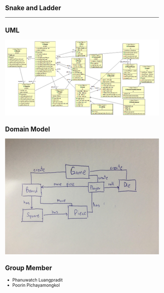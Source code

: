 ## Snake and Ladder
----------------------------
## UML
![UML diagram](https://github.com/France98/SoftSpec-snake-and-ladder/blob/master/src/lib/UML.PNG)

## Domain Model
![Domain Model](https://github.com/France98/SoftSpec-snake-and-ladder/blob/master/src/lib/33140011_1971353796231306_3439471494957105152_n.jpg)

## Group Member
- Phanuwatch Luangpradit
- Poorin Pichayamongkol